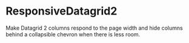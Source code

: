 # ResponsiveDatagrid2
Make Datagrid 2 columns respond to the page width and hide columns behind a collapsible chevron when there is less room.
